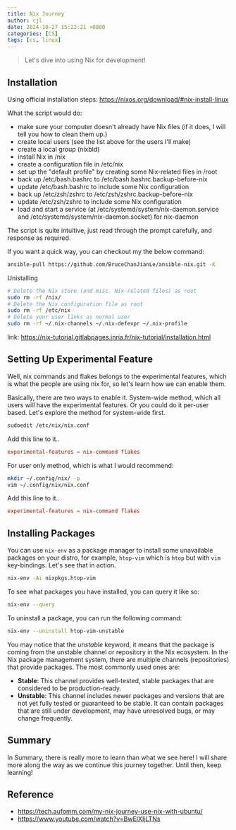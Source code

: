 ```yaml
---
title: Nix Journey
author: cjl
date: 2024-10-27 15:22:21 +0800
categories: [CS]
tags: [cs, linux]
---
```


> Let's dive into using Nix for development!

## Installation

Using official installation steps: https://nixos.org/download/#nix-install-linux


What the script would do:

- make sure your computer doesn't already have Nix files
 (if it does, I will tell you how to clean them up.)
- create local users (see the list above for the users I'll make)
- create a local group (nixbld)
- install Nix in /nix
- create a configuration file in /etc/nix
- set up the "default profile" by creating some Nix-related files in
 /root
- back up /etc/bash.bashrc to /etc/bash.bashrc.backup-before-nix
- update /etc/bash.bashrc to include some Nix configuration
- back up /etc/zsh/zshrc to /etc/zsh/zshrc.backup-before-nix
- update /etc/zsh/zshrc to include some Nix configuration
- load and start a service (at /etc/systemd/system/nix-daemon.service
 and /etc/systemd/system/nix-daemon.socket) for nix-daemon


The script is quite intuitive, just read through the prompt carefully,
and response as required.


If you want a quick way, you can checkout my the below command:

```bash
ansible-pull https://github.com/BruceChanJianLe/ansible-nix.git -K
```

Unistalling

```bash
# Delete the Nix store (and misc. Nix-related files) as root
sudo rm -rf /nix/
# Delete the Nix configuration file as root
sudo rm -rf /etc/nix
# Delete your user links as normal user
sudo rm -rf ~/.nix-channels ~/.nix-defexpr ~/.nix-profile
```
link: https://nix-tutorial.gitlabpages.inria.fr/nix-tutorial/installation.html


## Setting Up Experimental Feature

Well, nix commands and flakes belongs to the experimental features, which
is what the people are using nix for, so let's learn how we can enable them.


Basically, there are two ways to enable it. System-wide method, which all users
will have the experimental features. Or you could do it per-user based.
Let's explore the method for system-wide first.

```bash
sudoedit /etc/nix/nix.conf
```

Add this line to it..
```conf
experimental-features = nix-command flakes
```


For user only method, which is what I would recommend:

```bash
mkdir ~/.config/nix/ -p
vim ~/.config/nix/nix.conf
```

Add this line to it..
```conf
experimental-features = nix-command flakes
```

## Installing Packages

You can use `nix-env` as a package manager to install
some unavailable packages on your distro, for example,
`htop-vim` which is `htop` but with `vim` key-bindings.
Let's see that in action.

```bash
nix-env -Ai nixpkgs.htop-vim
```

To see what packages you have installed, you can query it like so:

```bash
nix-env --query
```

To uninstall a package, you can run the following command:

```bash
nix-env --uninstall htop-vim-unstable
```

You may notice that the *unstable* keyword, it means that the package
is coming from the unstable channel or repository in the Nix ecosystem.
In the Nix package management system, there are multiple channels (repositories)
that provide packages. The most commonly used ones are:

- **Stable**: This channel provides well-tested, stable packages
              that are considered to be production-ready.
- **Unstable**: This channel includes newer packages and versions that are not yet
                fully tested or guaranteed to be stable. It can contain packages that
                are still under development, may have unresolved bugs, or may change frequently.

## Summary

In Summary, there is really more to learn than what we see here!
I will share more along the way as we continue this journey together.
Until then, keep learning!

## Reference

- https://tech.aufomm.com/my-nix-journey-use-nix-with-ubuntu/
- https://www.youtube.com/watch?v=BwEIXIjLTNs

